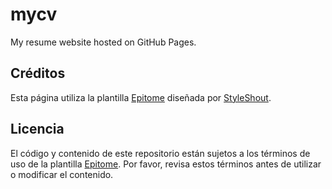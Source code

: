 # mycv
My resume website hosted on GitHub Pages.

## Créditos

Esta página utiliza la plantilla [Epitome](https://styleshout.com/free-templates/epitome/) diseñada por [StyleShout](https://styleshout.com/).

## Licencia

El código y contenido de este repositorio están sujetos a los términos de uso de la plantilla [Epitome](https://styleshout.com/template-license/). Por favor, revisa estos términos antes de utilizar o modificar el contenido.



